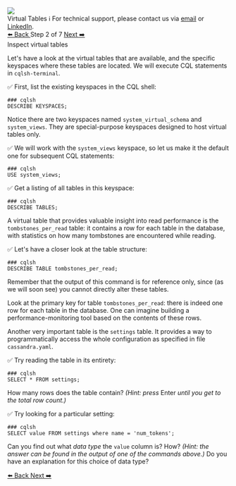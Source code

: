 <!-- TOP -->
<div class="top">
  <img src="https://datastax-academy.github.io/katapod-shared-assets/images/ds-academy-logo.svg" />
  <div class="scenario-title-section">
    <span class="scenario-title">Virtual Tables</span>
    <span class="scenario-subtitle">ℹ️ For technical support, please contact us via <a href="mailto:aleksandr.volochnev@datastax.com">email</a> or <a href="https://dtsx.io/aleks">LinkedIn</a>.</span> 
  </div>
</div>

<!-- NAVIGATION -->
<div id="navigation-top" class="navigation-top">
 <a href='command:katapod.loadPage?[{"step":"step1"}]'
   class="btn btn-dark navigation-top-left">⬅️ Back
 </a>
<span class="step-count"> Step 2 of 7</span>
 <a href='command:katapod.loadPage?[{"step":"step3"}]' 
    class="btn btn-dark navigation-top-right">Next ➡️
  </a>
</div>

<!-- CONTENT -->

<div class="step-title">Inspect virtual tables</div>

Let's have a look at the virtual tables that are available, and the specific
keyspaces where these tables are located. We will execute CQL statements in `cqlsh-terminal`.

✅ First, list the existing keyspaces in the CQL shell:
```
### cqlsh
DESCRIBE KEYSPACES;
```

Notice there are two keyspaces named `system_virtual_schema` and `system_views`.
They are special-purpose keyspaces designed to host virtual tables only.

✅ We will work with the `system_views` keyspace, so let us make it the default
one for subsequent CQL statements:
```
### cqlsh
USE system_views;
```

✅ Get a listing of all tables in this keyspace:
```
### cqlsh
DESCRIBE TABLES;
```

A virtual table that provides valuable insight into read performance
is the `tombstones_per_read` table: it contains a row for each table
in the database, with statistics on how many tombstones are encountered
while reading.

✅ Let's have a closer look at the table structure:
```
### cqlsh
DESCRIBE TABLE tombstones_per_read;
```

Remember that the output of this command is for reference only, since
(as we will soon see) you cannot directly alter these tables.

Look at the primary key for table `tombstones_per_read`: there is indeed
one row for each table in the database.
One can imagine building a performance-monitoring tool based on the contents of these rows.

Another very important table is the `settings` table.
It provides a way to
programmatically access the whole configuration as specified in file
`cassandra.yaml`.

✅ Try reading the table in its entirety:
```
### cqlsh
SELECT * FROM settings;
```

How many rows does the table contain? _(Hint: press_ Enter _until you get
to the total row count.)_

✅ Try looking for a particular setting:
```
### cqlsh
SELECT value FROM settings where name = 'num_tokens';
```

Can you find out what _data type_ the `value` column is? How?
_(Hint: the answer can be found in the output of one of the commands above.)_
Do you have an explanation for this choice of data type?

<!-- NAVIGATION -->
<div id="navigation-bottom" class="navigation-bottom">
 <a href='command:katapod.loadPage?[{"step":"step1"}]'
   class="btn btn-dark navigation-bottom-left">⬅️ Back
 </a>
 <a href='command:katapod.loadPage?[{"step":"step3"}]'
    class="btn btn-dark navigation-bottom-right">Next ➡️
  </a>
</div>
